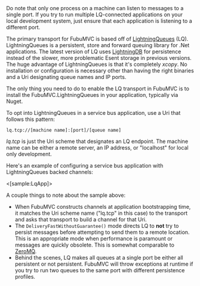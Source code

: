 <!--Title:The LightningQueues Transport-->
<!--Url:lq-->

<div class="alert alert-warning">
Do note that only one process on a machine can listen to messages to a single port. If you try to run multiple LQ-connected applications
on your local development system, just ensure that each application is listening to a different port.
</div>

The primary transport for FubuMVC is based off of [LightningQueues](https://github.com/LightningQueues/LightningQueues) (LQ). LightningQueues is
a persistent, store and forward queuing library for .Net applications. The latest version of LQ uses [LightningDB](https://github.com/CoreyKaylor/Lightning.NET) 
for persistence instead of the slower, more problematic Esent storage in previous versions. The huge advantage of LightningQueues is that it's 
completely _xcopy_. No installation or configuration is necessary other than having the right binaries and a Uri designating queue names and IP
ports.

The only thing you need to do to enable the LQ transport in FubuMVC is to install the FubuMVC.LightningQueues in your application, typically via Nuget.

To opt into LightningQueues in a service bus application, use a Uri that follows this pattern:

```
lq.tcp://[machine name]:[port]/[queue name]
```

_lq.tcp_ is just the Uri scheme that designates an LQ endpoint. The machine name can be either a remote server, an IP address, or "localhost" for
local only development. 

Here's an example of configuring a service bus application with LightningQueues backed channels:

<[sample:LqApp]>

A couple things to note about the sample above:

* When FubuMVC constructs channels at application bootstrapping time, it matches the Uri scheme name ("lq.tcp" in this case) to the transport
  and asks that transport to build a channel for that Uri. 
* The `DeliveryFastWithoutGuarantee()` mode directs LQ to **not** try to persist messages before attempting to 
  send them to a remote location. This is an appropriate mode when performance is paramount or messages are quickly
  obsolete. This is somewhat comparable to [ZeroMQ](http://zeromq.org/).
* Behind the scenes, LQ makes all queues at a single port be either all persistent or not persistent. FubuMVC
  will throw exceptions at runtime if you try to run two queues to the same port with different persistence profiles.



